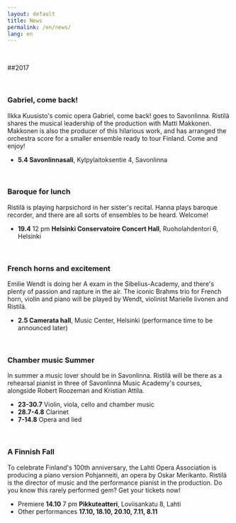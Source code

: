 ```yaml
---
layout: default
title: News
permalink: /en/news/
lang: en
---
```


<br/>

##2017

<br/>

### Gabriel, come back!

Ilkka Kuusisto's comic opera Gabriel, come back! goes to Savonlinna. Ristilä shares the musical leadership of the production with Matti Makkonen. Makkonen is also the producer of this hilarious work, and has arranged the orchestra score for a smaller ensemble ready to tour Finland. Come and enjoy!

- __5.4 Savonlinnasali__, Kylpylaitoksentie 4, Savonlinna

<br/>

### Baroque for lunch

Ristilä is playing harpsichord in her sister's recital. Hanna plays baroque recorder, and there are all sorts of ensembles to be heard. Welcome!

- __19.4__ 12 pm __Helsinki Conservatoire Concert Hall__, Ruoholahdentori 6, Helsinki

<br/>

### French horns and excitement

Emilie Wendt is doing her A exam in the Sibelius-Academy, and there's plenty of passion and rapture in the air. The iconic Brahms trio for French horn, violin and piano will be played by Wendt, violinist Marielle Iivonen and Ristilä.

- __2.5 Camerata hall__, Music Center, Helsinki (performance time to be announced later)

<br/>

### Chamber music Summer

In summer a music lover should be in Savonlinna. Ristilä will be there as a rehearsal pianist in three of Savonlinna Music Academy's courses, alongside Robert Roozeman and Kristian Attila.

- __23-30.7__ Violin, viola, cello and chamber music
- __28.7-4.8__ Clarinet
- __7-14.8__ Opera and lied

<br/>

### A Finnish Fall

To celebrate Finland's 100th anniversary, the Lahti Opera Association is producing a piano version Pohjanneiti, an opera by Oskar Merikanto. Ristilä is the director of music and the performance pianist in the production. Do you know this rarely performed gem? Get your tickets now!

- Premiere __14.10__ 7 pm __Pikkuteatteri__, Loviisankatu 8, Lahti
- Other performances __17.10, 18.10, 20.10, 7.11, 8.11__

<br/>
